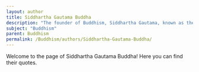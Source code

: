 ```yaml
---
layout: author
title: Siddhartha Gautama Buddha
description: "The founder of Buddhism, Siddhartha Gautama, known as the Buddha, lived in the 5th to 4th century BCE in India. His teachings on the Four Noble Truths and the Eightfold Path form the foundation of Buddhist philosophy."
subject: "Buddhism"
parent: Buddhism
permalink: /Buddhism/authors/Siddhartha-Gautama-Buddha/
---
```


Welcome to the page of Siddhartha Gautama Buddha! Here you can find their quotes.
